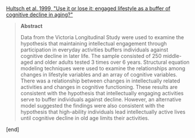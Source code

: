 [Hultsch et al. 1999, "Use it or lose it: engaged lifestyle as a buffer of cognitive decline in aging?"](http://www.ncbi.nlm.nih.gov/pubmed/10403712)

> **Abstract**
> 
> Data from the Victoria Longitudinal Study were used to examine the hypothesis that maintaining intellectual engagement through participation in everyday activities buffers individuals against cognitive decline in later life. The sample consisted of 250 middle-aged and older adults tested 3 times over 6 years. Structural equation modeling techniques were used to examine the relationships among changes in lifestyle variables and an array of cognitive variables. There was a relationship between changes in intellectually related activities and changes in cognitive functioning. These results are consistent with the hypothesis that intellectually engaging activities serve to buffer individuals against decline. However, an alternative model suggested the findings were also consistent with the hypothesis that high-ability individuals lead intellectually active lives until cognitive decline in old age limits their activities.

[end]
